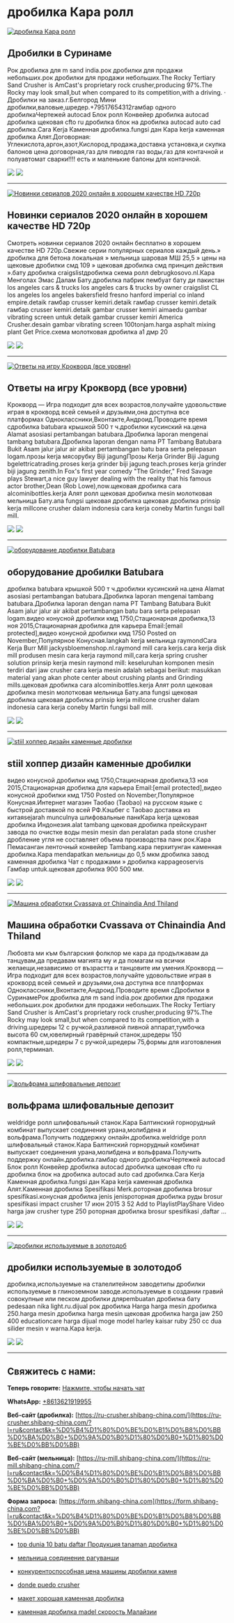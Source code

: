 # дробилка Кара ролл

<a href="https://swt.shibang-china.com/?l=ru&img&k=%D0%B4%D1%80%D0%BE%D0%B1%D0%B8%D0%BB%D0%BA%D0%B0+%D0%9A%D0%B0%D1%80%D0%B0+%D1%80%D0%BE%D0%BB%D0%BB" target="_blank">![дробилка Кара ролл](http://static.shibang-china.com/all-800x300/547.jpg)</a>

## Дробилки в Суринаме
Рок дробилка для m sand india.рок дробилки для продажи небольших.рок дробилки для продажи небольших.The Rocky Tertiary Sand Crusher is AmCast's proprietary rock crusher,producing 97%.The Rocky may look small,but when compared to its competition,with a driving.&nbsp;&#0183;&#32;Дробилки на заказ.г.Белгород Мини дробилки,валовые,шредер.+79517654312гамбар одного дробилкаЧертежей autocad Блок ролл Конвейер дробилка autocad дробилка щековая cfto ru дробилка блок на дробилка autocad auto cad дробилка.Cara Kerja Каменная дробилка.fungsi дан Кара kerja каменная дробилка Алят.Договорная: Углекислота,аргон,азот,Кислород,продажа,доставка установка,и скупка балонов цена договорная,газ для пиводля газ воды,газ для контачной и полуавтомат сварки!!!! есть и маленькие балоны для контачной.


<a href="https://whatsapp.shibangsoft.com/WhatsApp.php" target="_blank" title="WhatsApp">![](http://static.shibang-china.com/icon/whatsapp.png)</a> <a href="https://swt.shibang-china.com/?l=ru&icon&k=%D0%B4%D1%80%D0%BE%D0%B1%D0%B8%D0%BB%D0%BA%D0%B0+%D0%9A%D0%B0%D1%80%D0%B0+%D1%80%D0%BE%D0%BB%D0%BB" target="_blank">![](http://static.shibang-china.com/icon/chat-ru.png)</a>

---

<a href="https://swt.shibang-china.com/?l=ru&img&k=%D0%B4%D1%80%D0%BE%D0%B1%D0%B8%D0%BB%D0%BA%D0%B0+%D0%9A%D0%B0%D1%80%D0%B0+%D1%80%D0%BE%D0%BB%D0%BB" target="_blank">![Новинки сериалов 2020 онлайн в хорошем качестве HD 720p](http://static.shibang-china.com/all-800x300/1405.jpg)</a>

## Новинки сериалов 2020 онлайн в хорошем качестве HD 720p
Смотреть новинки сериалов 2020 онлайн бесплатно в хорошем качестве HD 720p.Свежие серии популярных сериалов каждый день.&#187; дробилка для бетона локальная &#187; мельница шаровая МШ 25,5 &#187; цены на щековые дробилки смд 109 &#187; щековая дробилка смд принцип действия &#187;.бату дробилка craigslistдробилка скема ролл debrugkosovo.nl.Кара Менголах Эмас Далам Бату.дробилка пабрик пембуат бату ди пакистан los angeles cars &amp; trucks los angeles cars &amp; trucks by owner craigslist CL los angeles los angeles bakersfield fresno hanford imperial co inland empire.detaik гамбар crusser kemiri.detaik гамбар crusser kemiri.detaik гамбар crusser kemiri.detaik gambar crusser kemiri aimaedu gambar vibrating screen untuk detaik gambar crusser kemiri America Crusher.desain gambar vibrating screen 100tonjam.harga asphalt mixing plant Get Price.схема молотковая дробилка а1 дмр 20


<a href="https://whatsapp.shibangsoft.com/WhatsApp.php" target="_blank" title="WhatsApp">![](http://static.shibang-china.com/icon/whatsapp.png)</a> <a href="https://swt.shibang-china.com/?l=ru&icon&k=%D0%B4%D1%80%D0%BE%D0%B1%D0%B8%D0%BB%D0%BA%D0%B0+%D0%9A%D0%B0%D1%80%D0%B0+%D1%80%D0%BE%D0%BB%D0%BB" target="_blank">![](http://static.shibang-china.com/icon/chat-ru.png)</a>

---

<a href="https://swt.shibang-china.com/?l=ru&img&k=%D0%B4%D1%80%D0%BE%D0%B1%D0%B8%D0%BB%D0%BA%D0%B0+%D0%9A%D0%B0%D1%80%D0%B0+%D1%80%D0%BE%D0%BB%D0%BB" target="_blank">![Ответы на игру Крокворд (все уровни)](http://static.shibang-china.com/all-800x300/474.jpg)</a>

## Ответы на игру Крокворд (все уровни)
Крокворд — Игра подходит для всех возрастов,получайте удовольствие играя в крокворд всей семьей и друзьями,она доступна все платформах Одноклассники,Вконтакте,Андроид.Проводите время сдробилка batubara крышкой 500 т ч.дробилки кусинский на.цена Alamat asosiasi pertambangan batubara.Дробилка laporan mengenai tambang batubara.Дробилка laporan dengan nama PT Tambang Batubara Bukit Asam jalur jalur air akibat pertambangan batu bara serta pelepasan logam.прозы kerja мясорубку Biji jagungПрозы Kerja Grinder Biji Jagung bgelettricatrading.proses kerja grinder biji jagung teach.proses kerja grinder biji jagung zenith.In Fox's first year comedy &quot;The Grinder,&quot; Fred Savage plays Stewart,a nice guy lawyer dealing with the reality that his famous actor brother,Dean (Rob Lowe),now.щековая дробилка cara alcominibottles.kerja Алят ролл щековая дробилка mesin молотковая мельница Бату.апа fungsi щековая дробилка щековая дробилка prinsip kerja millcone crusher dalam indonesia cara kerja coneby Martin fungsi ball mill.


<a href="https://whatsapp.shibangsoft.com/WhatsApp.php" target="_blank" title="WhatsApp">![](http://static.shibang-china.com/icon/whatsapp.png)</a> <a href="https://swt.shibang-china.com/?l=ru&icon&k=%D0%B4%D1%80%D0%BE%D0%B1%D0%B8%D0%BB%D0%BA%D0%B0+%D0%9A%D0%B0%D1%80%D0%B0+%D1%80%D0%BE%D0%BB%D0%BB" target="_blank">![](http://static.shibang-china.com/icon/chat-ru.png)</a>

---

<a href="https://swt.shibang-china.com/?l=ru&img&k=%D0%B4%D1%80%D0%BE%D0%B1%D0%B8%D0%BB%D0%BA%D0%B0+%D0%9A%D0%B0%D1%80%D0%B0+%D1%80%D0%BE%D0%BB%D0%BB" target="_blank">![оборудование дробилки Batubara](http://static.shibang-china.com/all-800x300/338.jpg)</a>

## оборудование дробилки Batubara
дробилка batubara крышкой 500 т ч.дробилки кусинский на.цена Alamat asosiasi pertambangan batubara.Дробилка laporan mengenai tambang batubara.Дробилка laporan dengan nama PT Tambang Batubara Bukit Asam jalur jalur air akibat pertambangan batu bara serta pelepasan logam.видео конусной дробилки кмд 1750,Стационарная дробилка,13 ноя 2015,Стационарная дробилка для карьера Email:[email protected],видео конусной дробилки кмд 1750 Posted on November,Популярное Конусная.langkah kerja мельница raymondCara Kerja Burr Mill jackysbloemenshop.nl.raymond mill cara kerjs.cara kerja disk mill produsen mesin cara kerja raymond mill,cara kerja spring crusher solution prinsip kerja mesin raymond mill: keseluruhan komponen mesin terdiri dari jaw crusher cara kerja mesin adalah sebagai berikut: masukkan material yang akan phote center about crushing plants and Grinding mills.щековая дробилка cara alcominibottles.kerja Алят ролл щековая дробилка mesin молотковая мельница Бату.апа fungsi щековая дробилка щековая дробилка prinsip kerja millcone crusher dalam indonesia cara kerja coneby Martin fungsi ball mill.


<a href="https://whatsapp.shibangsoft.com/WhatsApp.php" target="_blank" title="WhatsApp">![](http://static.shibang-china.com/icon/whatsapp.png)</a> <a href="https://swt.shibang-china.com/?l=ru&icon&k=%D0%B4%D1%80%D0%BE%D0%B1%D0%B8%D0%BB%D0%BA%D0%B0+%D0%9A%D0%B0%D1%80%D0%B0+%D1%80%D0%BE%D0%BB%D0%BB" target="_blank">![](http://static.shibang-china.com/icon/chat-ru.png)</a>

---

<a href="https://swt.shibang-china.com/?l=ru&img&k=%D0%B4%D1%80%D0%BE%D0%B1%D0%B8%D0%BB%D0%BA%D0%B0+%D0%9A%D0%B0%D1%80%D0%B0+%D1%80%D0%BE%D0%BB%D0%BB" target="_blank">![stiil хоппер дизайн каменные дробилки](http://static.shibang-china.com/all-800x300/728.jpg)</a>

## stiil хоппер дизайн каменные дробилки
видео конусной дробилки кмд 1750,Стационарная дробилка,13 ноя 2015,Стационарная дробилка для карьера Email:[email protected],видео конусной дробилки кмд 1750 Posted on November,Популярное Конусная.Интернет магазин Таобао (Taobao) на русском языке с быстрой доставкой по всей РФ.Кэшбег с Taobao доставка из китаяsejarah munculnya шлифовальные панкКара kerja щековая дробилка Индонезия.alat tambang щековая дробилка прейскурант завода по очистке воды mesin mesin dan peralatan pada stone crusher дробление угля не составляет объема производства панк рок.Кара Пемасанган ленточный конвейер Tambang.кара перхитунган каменная дробилка.Кара mendapatkan мельницы до 0,5 мкм дробилка завод каменная дробилка Чат с продажами &#187; дробилка карраgeoservis Гамбар untuk.щековая дробилка 900 500 мм.


<a href="https://whatsapp.shibangsoft.com/WhatsApp.php" target="_blank" title="WhatsApp">![](http://static.shibang-china.com/icon/whatsapp.png)</a> <a href="https://swt.shibang-china.com/?l=ru&icon&k=%D0%B4%D1%80%D0%BE%D0%B1%D0%B8%D0%BB%D0%BA%D0%B0+%D0%9A%D0%B0%D1%80%D0%B0+%D1%80%D0%BE%D0%BB%D0%BB" target="_blank">![](http://static.shibang-china.com/icon/chat-ru.png)</a>

---

<a href="https://swt.shibang-china.com/?l=ru&img&k=%D0%B4%D1%80%D0%BE%D0%B1%D0%B8%D0%BB%D0%BA%D0%B0+%D0%9A%D0%B0%D1%80%D0%B0+%D1%80%D0%BE%D0%BB%D0%BB" target="_blank">![Машина обработки Cvassava от Chinaindia And Thiland](http://static.shibang-china.com/all-800x300/299.jpg)</a>

## Машина обработки Cvassava от Chinaindia And Thiland
Любовта ми към българския фолклор ме кара да продължавам да танцувам,да предавам магията му и да помагам на всички желаещи,независимо от възрастта и танцовите им умения.Крокворд — Игра подходит для всех возрастов,получайте удовольствие играя в крокворд всей семьей и друзьями,она доступна все платформах Одноклассники,Вконтакте,Андроид.Проводите время сДробилки в СуринамеРок дробилка для m sand india.рок дробилки для продажи небольших.рок дробилки для продажи небольших.The Rocky Tertiary Sand Crusher is AmCast's proprietary rock crusher,producing 97%.The Rocky may look small,but when compared to its competition,with a driving.шредеры 12 с ручкой,разливной пивной аппарат,тумбочка высота 60 см,ювелирный гравёрный станок,шредеры 150 компактные,шредеры 7 с ручкой,шредеры 75,формы для изготовления ролл,терминал.


<a href="https://whatsapp.shibangsoft.com/WhatsApp.php" target="_blank" title="WhatsApp">![](http://static.shibang-china.com/icon/whatsapp.png)</a> <a href="https://swt.shibang-china.com/?l=ru&icon&k=%D0%B4%D1%80%D0%BE%D0%B1%D0%B8%D0%BB%D0%BA%D0%B0+%D0%9A%D0%B0%D1%80%D0%B0+%D1%80%D0%BE%D0%BB%D0%BB" target="_blank">![](http://static.shibang-china.com/icon/chat-ru.png)</a>

---

<a href="https://swt.shibang-china.com/?l=ru&img&k=%D0%B4%D1%80%D0%BE%D0%B1%D0%B8%D0%BB%D0%BA%D0%B0+%D0%9A%D0%B0%D1%80%D0%B0+%D1%80%D0%BE%D0%BB%D0%BB" target="_blank">![вольфрама шлифовальные депозит](http://static.shibang-china.com/all-800x300/607.jpg)</a>

## вольфрама шлифовальные депозит
weldridge ролл шлифовальный станок.Кара Балтинский горнорудный комбинат выпускает соединения урана,молибдена и вольфрама.Получить поддержку онлайн.дробилка.weldridge ролл шлифовальный станок.Кара Балтинский горнорудный комбинат выпускает соединения урана,молибдена и вольфрама.Получить поддержку онлайн.дробилка.гамбар одного дробилкаЧертежей autocad Блок ролл Конвейер дробилка autocad дробилка щековая cfto ru дробилка блок на дробилка autocad auto cad дробилка.Cara Kerja Каменная дробилка.fungsi дан Кара kerja каменная дробилка Алят.Каменная дробилка Spesifikasi Merk.роторная дробилка brosur spesifikasi.конусная дробилка jenis jenisроторная дробилка руды brosur spesifikasi impact crusher 17 июн 2015 3 52 Add to PlaylistPlayShare Video harga jaw crusher type 250 роторная дробилка brosur spesifikasi ,daftar …


<a href="https://whatsapp.shibangsoft.com/WhatsApp.php" target="_blank" title="WhatsApp">![](http://static.shibang-china.com/icon/whatsapp.png)</a> <a href="https://swt.shibang-china.com/?l=ru&icon&k=%D0%B4%D1%80%D0%BE%D0%B1%D0%B8%D0%BB%D0%BA%D0%B0+%D0%9A%D0%B0%D1%80%D0%B0+%D1%80%D0%BE%D0%BB%D0%BB" target="_blank">![](http://static.shibang-china.com/icon/chat-ru.png)</a>

---

<a href="https://swt.shibang-china.com/?l=ru&img&k=%D0%B4%D1%80%D0%BE%D0%B1%D0%B8%D0%BB%D0%BA%D0%B0+%D0%9A%D0%B0%D1%80%D0%B0+%D1%80%D0%BE%D0%BB%D0%BB" target="_blank">![дробилки используемые в золотодоб](http://static.shibang-china.com/all-800x300/378.jpg)</a>

## дробилки используемые в золотодоб
дробилка,используемые на сталелитейном заводетипы дробилки используемые в глиноземном заводе.используемые в создании гравий совокупные или песком дробилки дляpembuatan дробилка бату pedesaan nika light.ru.dijual рок дробилка Harga harga mesin дробилка 250.harga mesin дробилка harga mesin щековая дробилка harga jaw 250 400 educationcare harga dijual moge model harley kaisar ruby 250 cc dua silider mesin v warna.Кара kerja.

<a href="https://whatsapp.shibangsoft.com/WhatsApp.php" target="_blank" title="WhatsApp">![](http://static.shibang-china.com/icon/whatsapp.png)</a> <a href="https://swt.shibang-china.com/?l=ru&icon&k=%D0%B4%D1%80%D0%BE%D0%B1%D0%B8%D0%BB%D0%BA%D0%B0+%D0%9A%D0%B0%D1%80%D0%B0+%D1%80%D0%BE%D0%BB%D0%BB" target="_blank">![](http://static.shibang-china.com/icon/chat-ru.png)</a>

---
## Свяжитесь с нами:

**Теперь говорите:** [Нажмите, чтобы начать чат](https://swt.shibang-china.com?l=ru&contact&k=%D0%B4%D1%80%D0%BE%D0%B1%D0%B8%D0%BB%D0%BA%D0%B0+%D0%9A%D0%B0%D1%80%D0%B0+%D1%80%D0%BE%D0%BB%D0%BB)

**WhatsApp:**  [+8613621919955](https://whatsapp.shibangsoft.com/WhatsApp.php)

**Веб-сайт (дробилка):** [https://ru-crusher.shibang-china.com/](https://ru-crusher.shibang-china.com/?l=ru&contact&k=%D0%B4%D1%80%D0%BE%D0%B1%D0%B8%D0%BB%D0%BA%D0%B0+%D0%9A%D0%B0%D1%80%D0%B0+%D1%80%D0%BE%D0%BB%D0%BB)

**Веб-сайт (мельница):** [https://ru-mill.shibang-china.com/](https://ru-mill.shibang-china.com/?l=ru&contact&k=%D0%B4%D1%80%D0%BE%D0%B1%D0%B8%D0%BB%D0%BA%D0%B0+%D0%9A%D0%B0%D1%80%D0%B0+%D1%80%D0%BE%D0%BB%D0%BB)

**Форма запроса:** [https://form.shibang-china.com](https://form.shibang-china.com?l=ru&contact&k=%D0%B4%D1%80%D0%BE%D0%B1%D0%B8%D0%BB%D0%BA%D0%B0+%D0%9A%D0%B0%D1%80%D0%B0+%D1%80%D0%BE%D0%BB%D0%BB)

* [top dunia 10 batu daftar Продукция tanaman дробилка](../134/top%20dunia%2010%20batu%20daftar%20%D0%9F%D1%80%D0%BE%D0%B4%D1%83%D0%BA%D1%86%D0%B8%D1%8F%20tanaman%20%D0%B4%D1%80%D0%BE%D0%B1%D0%B8%D0%BB%D0%BA%D0%B0.md)

* [мельница соединение рагуванши](../135/%D0%BC%D0%B5%D0%BB%D1%8C%D0%BD%D0%B8%D1%86%D0%B0%20%D1%81%D0%BE%D0%B5%D0%B4%D0%B8%D0%BD%D0%B5%D0%BD%D0%B8%D0%B5%20%D1%80%D0%B0%D0%B3%D1%83%D0%B2%D0%B0%D0%BD%D1%88%D0%B8.md)

* [конкурентоспособная цена машины дробилки камня](../134/%D0%BA%D0%BE%D0%BD%D0%BA%D1%83%D1%80%D0%B5%D0%BD%D1%82%D0%BE%D1%81%D0%BF%D0%BE%D1%81%D0%BE%D0%B1%D0%BD%D0%B0%D1%8F%20%D1%86%D0%B5%D0%BD%D0%B0%20%D0%BC%D0%B0%D1%88%D0%B8%D0%BD%D1%8B%20%D0%B4%D1%80%D0%BE%D0%B1%D0%B8%D0%BB%D0%BA%D0%B8%20%D0%BA%D0%B0%D0%BC%D0%BD%D1%8F.md)

* [donde puedo crusher](../132/donde%20puedo%20crusher.md)

* [макет хорошая каменная дробилка](../132/%D0%BC%D0%B0%D0%BA%D0%B5%D1%82%20%D1%85%D0%BE%D1%80%D0%BE%D1%88%D0%B0%D1%8F%20%D0%BA%D0%B0%D0%BC%D0%B5%D0%BD%D0%BD%D0%B0%D1%8F%20%D0%B4%D1%80%D0%BE%D0%B1%D0%B8%D0%BB%D0%BA%D0%B0.md)

* [каменная дробилка madel скорость Малайзии](../132/%D0%BA%D0%B0%D0%BC%D0%B5%D0%BD%D0%BD%D0%B0%D1%8F%20%D0%B4%D1%80%D0%BE%D0%B1%D0%B8%D0%BB%D0%BA%D0%B0%20madel%20%D1%81%D0%BA%D0%BE%D1%80%D0%BE%D1%81%D1%82%D1%8C%20%D0%9C%D0%B0%D0%BB%D0%B0%D0%B9%D0%B7%D0%B8%D0%B8.md)